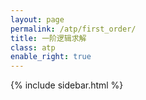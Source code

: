 ```yaml
---
layout: page
permalink: /atp/first_order/
title: 一阶逻辑求解
class: atp
enable_right: true
---
```

{% include sidebar.html %}
